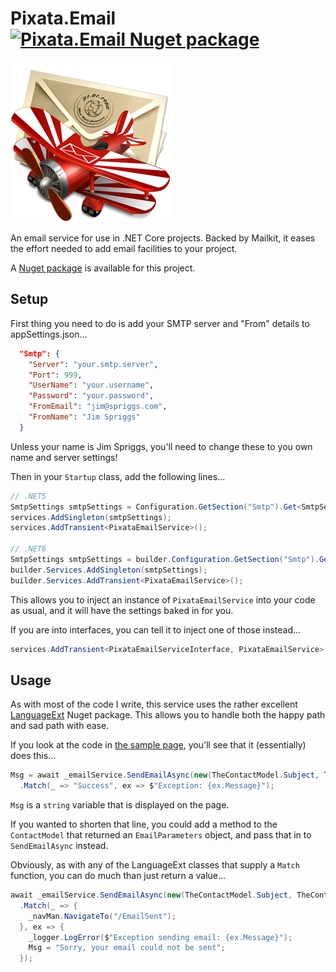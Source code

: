 ﻿# Pixata.Email [![Pixata.Email Nuget package](https://img.shields.io/nuget/v/Pixata.Email)](https://www.nuget.org/packages/Pixata.Email/)

![Pixata](https://github.com/MrYossu/Pixata.Utilities/raw/master/Pixata.Email/Icon/mail.png "Pixata") 

An email service for use in .NET Core projects. Backed by Mailkit, it eases the effort needed to add email facilities to your project.

A [Nuget package](https://www.nuget.org/packages/Pixata.Email/) is available for this project.

## Setup

First thing you need to do is add your SMTP server and "From" details to appSettings.json...

```json
  "Smtp": {
    "Server": "your.smtp.server",
    "Port": 999,
    "UserName": "your.username",
    "Password": "your.password",
    "FromEmail": "jim@spriggs.com",
    "FromName": "Jim Spriggs"
  }
```

Unless your name is Jim Spriggs, you'll need to change these to you own name and server settings!

Then in your `Startup` class, add the following lines...

```c#
// .NET5
SmtpSettings smtpSettings = Configuration.GetSection("Smtp").Get<SmtpSettings>();
services.AddSingleton(smtpSettings);
services.AddTransient<PixataEmailService>();

// .NET6
SmtpSettings smtpSettings = builder.Configuration.GetSection("Smtp").Get<SmtpSettings>();
builder.Services.AddSingleton(smtpSettings);
builder.Services.AddTransient<PixataEmailService>();
```

This allows you to inject an instance of `PixataEmailService` into your code as usual, and it will have the settings baked in for you.

If you are into interfaces, you can tell it to inject one of those instead...

```c#
services.AddTransient<PixataEmailServiceInterface, PixataEmailService>();
```

## Usage

As with most of the code I write, this service uses the rather excellent [LanguageExt](https://github.com/louthy/language-ext/) Nuget package. This allows you to handle both the happy path and sad path with ease.

If you look at the code in [the sample page](https://github.com/MrYossu/Pixata.Utilities/blob/master/Pixata.Blazor.Sample/Pages/SendEmail.razor), you'll see that it (essentially) does this...

```c#
Msg = await _emailService.SendEmailAsync(new(TheContactModel.Subject, TheContactModel.Body, TheContactModel.Email, TheContactModel.Name))
  .Match(_ => "Success", ex => $"Exception: {ex.Message}");
```

`Msg` is a `string` variable that is displayed on the page. 

If you wanted to shorten that line, you could add a method to the `ContactModel` that returned an `EmailParameters` object, and pass that in to `SendEmailAsync` instead.

Obviously, as with any of the LanguageExt classes that supply a `Match` function, you can do much than just return a value...

```c#
await _emailService.SendEmailAsync(new(TheContactModel.Subject, TheContactModel.Body, TheContactModel.Email, TheContactModel.Name))
  .Match(_ => {
    _navMan.NavigateTo("/EmailSent");
  }, ex => {
    _logger.LogError($"Exception sending email: {ex.Message}");
    Msg = "Sorry, your email could not be sent";
  });
```
